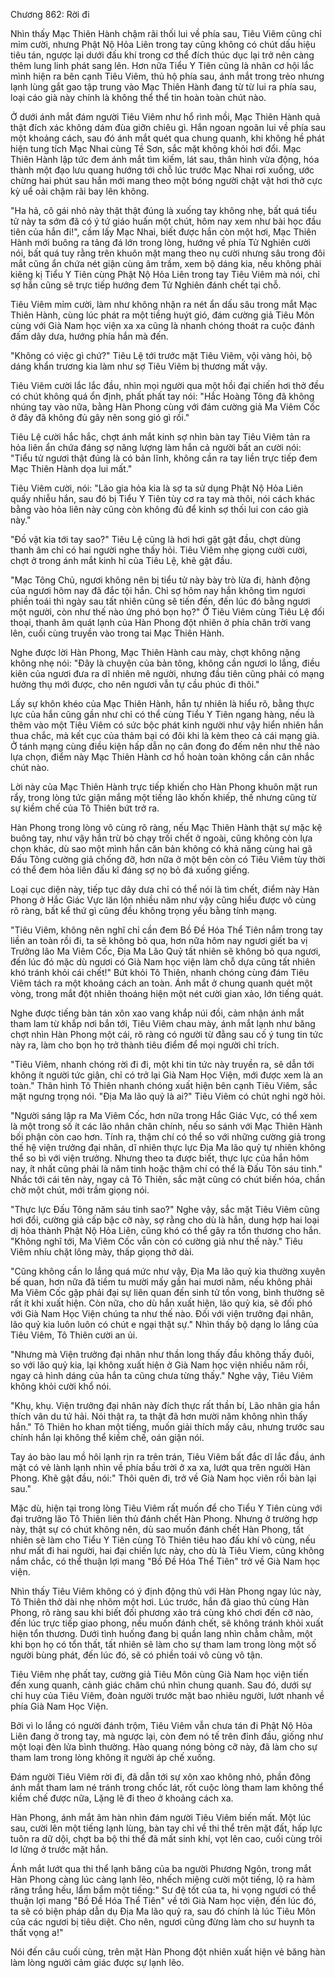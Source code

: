 




Chương 862: Rời đi




Nhìn thấy Mạc Thiên Hành chậm rãi thối lui về phía sau, Tiêu Viêm cũng chỉ mỉm cười, nhưng Phật Nộ Hỏa Liên trong tay cũng không có chút dấu hiệu tiêu tán, ngược lại dưới đấu khí trong cơ thể đích thúc dục lại trở nên càng thêm lung linh phát sang lên. Hơn nữa Tiểu Y Tiên cũng là nhân cơ hội lắc mình hiện ra bên cạnh Tiêu Viêm, thủ hộ phía sau, ánh mắt trong trẻo nhưng lạnh lùng gắt gao tập trung vào Mạc Thiên Hành đang từ từ lui ra phía sau, loại cáo già này chính là không thể thể tin hoàn toàn chút nào.

Ở dưới ánh mắt đám người Tiêu Viêm như hổ rình mồi, Mạc Thiên Hành quả thật đích xác không dám đùa giỡn chiêu gì. Hắn ngoan ngoãn lui về phía sau một khoảng cách, sau đó ánh mắt quét qua chung quanh, khi không hề phát hiện tung tích Mạc Nhai cùng Tề Sơn, sắc mặt không khỏi hơi đổi. Mạc Thiên Hành lập tức đem ánh mắt tìm kiếm, lát sau, thân hình vừa động, hóa thành một đạo lưu quang hướng tới chỗ lúc trước Mạc Nhai rơi xuống, ước chừng hai phút sau hắn mới mang theo một bóng người chật vật hơi thở cực kỳ uể oải chậm rãi bay lên không.

"Ha hả, cô gái nhỏ này thật thật đúng là xuống tay không nhẹ, bất quá tiểu tử này ta sớm đã có ý tứ giáo huấn một chút, hôm nay xem như bài học đầu tiên của hắn đi!", cầm lấy Mạc Nhai, biết được hắn còn một hơi, Mạc Thiên Hành mới buông ra tảng đá lớn trong lòng, hướng về phía Tử Nghiên cười nói, bất quá tuy rằng trên khuôn mặt mang theo nụ cười nhưng sâu trong đôi mắt cũng ẩn chứa nét giận cùng âm trầm, xem bộ dáng kia, nếu không phải kiêng kị Tiểu Y Tiên cùng Phật Nộ Hỏa Liên trong tay Tiêu Viêm mà nói, chỉ sợ hắn cũng sẽ trực tiếp hướng đem Tử Nghiên đánh chết tại chỗ.

Tiêu Viêm mỉm cười, làm như không nhận ra nét ẩn dấu sâu trong mắt Mạc Thiên Hành, cùng lúc phát ra một tiềng huýt gió, đám cường giả Tiêu Môn cùng với Già Nam học viện xa xa cũng là nhanh chóng thoát ra cuộc đánh đấm dây dưa, hướng phía hắn mà đến.

"Không có việc gì chứ?" Tiêu Lệ tới trước mặt Tiêu Viêm, vội vàng hỏi, bộ dáng khẩn trương kia làm như sợ Tiêu Viêm bị thương mất vậy.

Tiêu Viêm cười lắc lắc đầu, nhìn mọi người qua một hồi đại chiến hơi thở đều có chút không quá ổn định, phất phất tay nói: "Hắc Hoàng Tông đã không nhúng tay vào nữa, bằng Hàn Phong cùng với đám cường giả Ma Viêm Cốc ở đây đã không đủ gây nên song gió gì rồi."

Tiêu Lệ cười hắc hắc, chợt ánh mắt kinh sợ nhìn bàn tay Tiêu Viêm tản ra hỏa liên ẩn chứa đáng sợ năng lượng làm hắn cả người bất an cười nói: "Tiểu tử ngươi thật đúng là có bản lĩnh, không cần ra tay liền trực tiếp đem Mạc Thiên Hành dọa lui mất."

Tiêu Viêm cười, nói: "Lão gia hỏa kia là sợ ta sử dụng Phật Nộ Hỏa Liên quấy nhiễu hắn, sau đó bị Tiểu Y Tiên tùy cơ ra tay mà thôi, nói cách khác bằng vào hỏa liên này cũng còn không đủ để kinh sợ thối lui con cáo già này."

"Đồ vật kia tới tay sao?" Tiêu Lệ cũng là hơi hơi gật gật đầu, chợt dùng thanh âm chỉ có hai người nghe thấy hỏi. Tiêu Viêm nhẹ giọng cười cười, chợt ở trong ánh mắt kinh hỉ của Tiêu Lệ, khẽ gật đầu.

"Mạc Tông Chủ, ngươi không nên bị tiểu tử này bày trò lừa đi, hành động của ngươi hôm nay đã đắc tội hắn. Chỉ sợ hôm nay hắn không tìm ngươi phiền toái thì ngày sau tất nhiên cũng sẽ tiến đến, đến lúc đó bằng ngươi một người, còn như thế nào ứng phó bọn họ?" Ở Tiêu Viêm cùng Tiêu Lệ đối thoại, thanh âm quát lạnh của Hàn Phong đột nhiên ở phía chân trời vang lên, cuối cùng truyền vào trong tai Mạc Thiên Hành.

Nghe được lời Hàn Phong, Mạc Thiên Hành cau mày, chợt không nặng không nhẹ nói: "Đây là chuyện của bản tông, không cần ngươi lo lắng, điều kiên của ngươi đưa ra dĩ nhiên mê người, nhưng đầu tiên cũng phải có mạng hưởng thụ mới được, cho nên ngươi vẫn tự cầu phúc đi thôi."

Lấy sự khôn khéo của Mạc Thiên Hành, hắn tự nhiên là hiểu rõ, bằng thực lực của hắn cũng gần như chỉ có thể cùng Tiểu Y Tiên ngang hàng, nếu là thêm vào một Tiêu Viêm có sức bộc phát kinh người như vậy hiển nhiên hắn thua chắc, mà kết cục của thảm bại có đôi khi là kèm theo cả cái mạng già. Ở tánh mạng cùng điều kiện hấp dẫn nọ cân đong đo đếm nên như thế nào lựa chọn, điểm này Mạc Thiên Hành cơ hồ hoàn toàn không cần cân nhắc chút nào.

Lời này của Mạc Thiên Hành trực tiếp khiến cho Hàn Phong khuôn mặt run rẩy, trong lòng tức giận mắng một tiếng lão khốn khiếp, thế nhưng cũng từ sự kiềm chế của Tô Thiên bứt trở ra.

Hàn Phong trong lòng vô cùng rõ ràng, nếu Mạc Thiên Hành thật sự mặc kệ buông tay, như vậy hắn trừ bỏ chạy trối chết ở ngoài, cũng không còn lựa chọn khác, dù sao một mình hắn căn bản không có khả năng cùng hai gã Đấu Tông cường giả chống đỡ, hơn nữa ở một bên còn có Tiêu Viêm tùy thời có thể đem hỏa liên đấu kĩ đáng sợ nọ bỏ đá xuống giếng.

Loại cục diện này, tiếp tục dây dưa chỉ có thể nói là tìm chết, điểm này Hàn Phong ở Hắc Giác Vực lăn lộn nhiều năm như vậy cũng hiểu được vô cùng rõ ràng, bất kể thứ gì cũng đều không trọng yếu bằng tính mạng.

"Tiêu Viêm, không nên nghĩ chỉ cần đem Bồ Đề Hóa Thể Tiên nắm trong tay liền an toàn rồi đi, ta sẽ không bỏ qua, hơn nữa hôm nay ngươi giết ba vị Trưởng lão Ma Viêm Cốc, Địa Ma Lão Quỷ tất nhiên sẽ không bỏ qua ngươi, đến lúc đó mặc dù ngươi có Già Nam học viện làm chỗ dựa cũng tất nhiên khó tránh khỏi cái chết!" Bứt khỏi Tô Thiên, nhanh chóng cùng đám Tiêu Viêm tách ra một khoảng cách an toàn. Ánh mắt ở chung quanh quét một vòng, trong mắt đột nhiên thoáng hiện một nét cười gian xảo, lớn tiếng quát.

Nghe được tiếng bàn tán xôn xao vang khắp núi đồi, cảm nhận ánh mắt tham lam từ khắp nơi bắn tới, Tiêu Viêm chau mày, ánh mắt lạnh như băng chợt nhìn Hàn Phong một cái, rõ ràng có người từ đằng sau cố ý tung tin tức này ra, làm cho bọn họ trở thành tiêu điểm để mọi người chỉ trích.

"Tiêu Viêm, nhanh chóng rời đi đi, một khi tin tức này truyền ra, sẽ dẫn tới không ít người tức giận, chỉ có trở lại Già Nam Học Viện, mới được xem là an toàn." Thân hình Tô Thiên nhanh chóng xuất hiện bên cạnh Tiêu Viêm, sắc mặt ngưng trọng nói. "Địa Ma lão quỷ là ai?" Tiêu Viêm có chút nghi ngờ hỏi.

"Người sáng lập ra Ma Viêm Cốc, hơn nữa trong Hắc Giác Vực, có thể xem là một trong số ít các lão nhân chân chính, nếu so sánh với Mạc Thiên Hành bối phận còn cao hơn. Tính ra, thậm chí có thể so với những cường giả trong thế hệ viện trưởng đại nhân, dĩ nhiên thực lực Địa Ma lão quỷ tự nhiên không thể so bì với viện trưởng. Nhưng theo ta được biết, thực lực của hắn hôm nay, ít nhất cũng phải là năm tinh hoặc thậm chí có thể là Đấu Tôn sáu tinh." Nhắc tới cái tên này, ngay cả Tô Thiên, sắc mặt cũng có chút biến hóa, chần chờ một chút, mới trầm giọng nói.

"Thực lực Đấu Tông năm sáu tinh sao?" Nghe vậy, sắc mặt Tiêu Viêm cũng hơi đổi, cường giả cấp bậc cỡ này, sợ rằng cho dù là hắn, dung hợp hai loại dị hỏa thành Phật Nộ Hỏa Liên, cũng khó có thể gây ra tổn thương cho hắn. "Không nghĩ tới, Ma Viêm Cốc vẫn còn có cường giả như thế này." Tiêu Viêm nhíu chặt lông mày, thấp giọng thở dài.

"Cũng không cần lo lắng quá mức như vậy, Địa Ma lão quỷ kia thường xuyên bế quan, hơn nữa đã tiềm tu mười mấy gần hai mươi năm, nếu không phải Ma Viêm Cốc gặp phải đại sự liên quan đến sinh tử tồn vong, bình thường sẽ rất ít khi xuất hiện. Còn nữa, cho dù hắn xuất hiện, lão quỷ kia, sẽ đối phó với Già Nam Học Viện chúng ta như thế nào. Đối với viện trưởng đại nhân, lão quỷ kia luôn luôn có chút e ngại thật sự." Nhìn thấy bộ dạng lo lắng của Tiêu Viêm, Tô Thiên cười an ủi.

"Nhưng mà Viện trưởng đại nhân như thần long thấy đầu không thấy đuôi, so với lão quỷ kia, lại không xuất hiện ở Già Nam học viện nhiều năm rồi, ngay cả hình dáng của hắn ta cũng chưa từng thấy." Nghe vậy, Tiêu Viêm không khỏi cười khổ nói.

"Khụ, khụ. Viện trưởng đại nhân này đích thực rất thần bí, Lão nhân gia hắn thích vân du tứ hải. Nói thật ra, ta thật đã hơn mười năm không nhìn thấy hắn." Tô Thiên ho khan một tiếng, muốn giải thích mấy câu, nhưng trước sau chính hắn lại không thể kiềm chế, oán giận nói.

Tay áo bào lau mồ hôi lạnh rịn ra trên trán, Tiêu Viêm bất đắc dĩ lắc đầu, ánh mặt có vẻ lành lạnh nhìn về phía bầu trời ở xa xa, lướt qua trên người Hàn Phong. Khẽ gật đầu, nói:" Thôi quên đi, trở về Già Nam học viên rồi bàn lại sau."

Mặc dù, hiện tại trong lòng Tiêu Viêm rất muốn để cho Tiểu Y Tiên cùng với đại trưởng lão Tô Thiên liên thủ đánh chết Hàn Phong. Nhưng ở trường hợp này, thật sự có chút không nên, dù sao muốn đánh chết Hàn Phong, tất nhiên sẽ làm cho Tiểu Y Tiên cùng Tô Thiên tiêu hao đấu khí vô cùng, nếu như mất đi hai người, hai đại chiến lực này, cho dù là Tiêu Viem, cũng không nắm chắc, có thể thuận lợi mang "Bồ Đề Hóa Thể Tiên" trở về Già Nam học viện.

Nhìn thấy Tiêu Viêm không có ý định động thủ với Hàn Phong ngay lúc này, Tô Thiên thở dài nhẹ nhõm một hơi. Lúc trước, hắn đã giao thủ cùng Hàn Phong, rõ ràng sau khi biết đối phương xảo trá cùng khó chơi đến cỡ nào, đến lúc trực tiếp giao phong, nếu muốn đánh chết, sẽ không tránh khỏi xuất hiện tổn thương. Dưới tình huống đang bị quần lang nhìn chằm chằm, một khi bọn họ có tổn thất, tất nhiên sẽ làm cho sự tham lam trong lòng một số người bùng phát, đến lúc đó, sẽ có phiền toái vô cùng vô tận.

Tiêu Viêm nhẹ phất tay, cường giả Tiêu Môn cùng Già Nam học viện tiến đến xung quanh, cảnh giác chăm chú nhìn chung quanh. Sau đó, dưới sự chỉ huy của Tiêu Viêm, đoàn người trước mặt bao nhiêu người, lướt nhanh về phía Già Nam Học Viện.

Bởi vì lo lắng có người đánh trộm, Tiêu Viêm vẫn chưa tán đi Phật Nộ Hỏa Liên đang ở trong tay, mà ngược lại, còn đem nó tế trên đỉnh đầu, giống như một loại đèn lửa bình thường. Hào quang nóng bỏng cỡ này, đã làm cho sự tham lam trong lòng không ít người áp chế xuống.

Đám người Tiêu Viêm rời đi, đã dẫn tới sự xôn xao không nhỏ, phần đông ánh mắt tham lam né tránh trong chốc lát, rốt cuộc lòng tham lam không thể kiềm chế được nữa, Lặng lẽ đi theo ở khoảng cách xa.

Hàn Phong, ánh mắt âm hàn nhìn đám người Tiêu Viêm biến mất. Một lúc sau, cười lên một tiếng lạnh lùng, bàn tay chỉ về thi thể trên mặt đất, hấp lực tuôn ra dữ dội, chợt ba bộ thi thể đã mất sinh khí, vọt lên cao, cuối cùng trôi lơ lửng ở trước mặt hắn.

Ánh mắt lướt qua thi thể lạnh băng của ba người Phương Ngôn, trong mắt Hàn Phong càng lúc càng lạnh lẽo, nhếch miệng cười một tiếng, lộ ra hàm răng trắng hếu, lẩm bẩm một tiếng:" Sư đệ tốt của ta, hi vọng ngươi có thể thuận lợi mang "Bồ Đề Hóa Thể Tiên" về tới Già Nam học viện, đến lúc đó, ta sẽ có biện pháp dẫn dụ Địa Ma lão quỷ ra, sau đó chính là lúc Tiêu Môn của các ngươi bị tiêu diệt. Cho nên, ngươi cũng đừng làm cho sư huynh ta thất vọng a!"

Nói đến câu cuối cùng, trên mặt Hàn Phong đột nhiên xuất hiện vẻ băng hàn làm lòng người cảm giác được sự lạnh lẽo.





